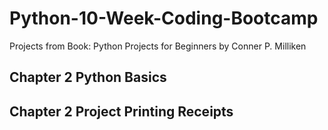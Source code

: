 # Python-10-Week-Coding-Bootcamp
Projects from Book: Python Projects for Beginners by Conner P. Milliken

## Chapter 2 Python Basics
## Chapter 2 Project Printing Receipts
